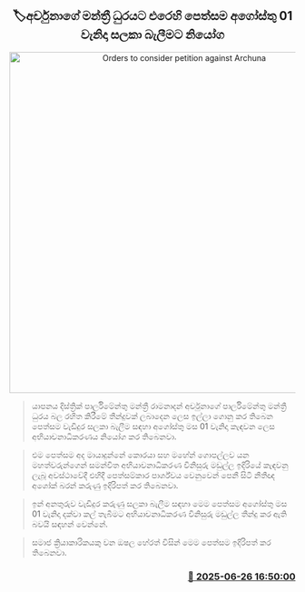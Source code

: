 <p align='center'><b><h2 align='center' title='Orders to consider petition against Archuna's MP seat on August 01st'>🏷අර්චුනාගේ මන්ත්‍රී ධුරයට එරෙහි පෙත්සම අගෝස්තු 01 වැනිදා සලකා බැලීමට නියෝග</h2></b></p>
<p align='center'><img src='https://helakuru.sgp1.cdn.digitaloceanspaces.com/esana/images/lib/archuna-media.jpg' width='600' alt='Orders to consider petition against Archuna's MP seat on August 01st'></p>

> යාපනය දිස්ත්‍රික් පාර්ලිමේන්තු මන්ත්‍රී රාමනාදන් අර්චුනාගේ පාර්ලිමේන්තු මන්ත්‍රී ධුරය බල රහිත කිරීමේ තීන්දුවක් ලබාදෙන ලෙස ඉල්ලා ගොනු කර තිබෙන පෙත්සම වැඩිදුර සලකා බැලීම සඳහා අගෝස්තු මස 01 වැනිදා කැඳවන ලෙස අභියාචනාධිකරණය නි‍යෝග කර තිබෙනවා.

> එම පෙත්සම අද මායාදුන්නේ කොරයා සහ මහේන් ගොපල්ලව යන මහත්වරුන්ගෙන් සමන්විත අභියාචනාධිකරණ විනිසුරු මඩුල්ල ඉදිරියේ කැඳවනු ලැබූ අවස්ථාවේදී එහිදී පෙත්සම්කාර පාර්ශ්වය වෙනුවෙන් පෙනී සිටි නීතීඥ අශෝක් බරන් කරුණු ඉදිරිපත් කර තිබෙනවා.

> ඉන් අනතුරුව වැඩිදුර කරුණු සලකා බැලීම සඳහා මෙම පෙත්සම අගෝස්තු මස 01 වැනිදා දක්වා කල් තැබීමට අභියාචනාධිකරණ විනිසුරු මඩුල්ල තීන්දු කර ඇති බවයි සඳහන් වෙන්නේ.

> සමාජ ක්‍රියාකාරිකයකු වන ඔෂල හේරත් විසින් මෙම පෙත්සම ඉදිරිපත් කර තිබෙනවා.



<h3 align='right'><a href='https://www.helakuru.lk/esana/p/111382/'>📅 2025-06-26 16:50:00</a></h3>
